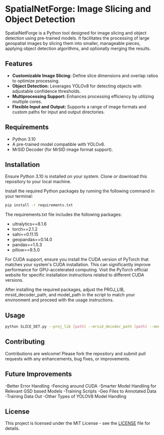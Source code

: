 # SpatialNetForge: Image Slicing and Object Detection

SpatialNetForge is a Python tool designed for image slicing and object detection using pre-trained models. It facilitates the processing of large geospatial images by slicing them into smaller, manageable pieces, applying object detection algorithms, and optionally merging the results.

## Features

- **Customizable Image Slicing:** Define slice dimensions and overlap ratios to optimize processing.
- **Object Detection:** Leverages YOLOv8 for detecting objects with adjustable confidence thresholds.
- **Multiprocessing Support:** Enhances processing efficiency by utilizing multiple cores.
- **Flexible Input and Output:** Supports a range of image formats and custom paths for input and output directories.

## Requirements

- Python 3.10
- A pre-trained model compatible with YOLOv8.
- MrSID Decoder (for MrSID image format support).

## Installation

Ensure Python 3.10 is installed on your system. Clone or download this repository to your local machine.

Install the required Python packages by running the following command in your terminal:

```sh
pip install -r requirements.txt
```
The requirements.txt file includes the following packages:

- ultralytics==8.1.6
- torch==2.1.2
- sahi==0.11.15
- geopandas==0.14.0
- pandas==1.5.3
- pillow==9.5.0

For CUDA support, ensure you install the CUDA version of PyTorch that matches your system's CUDA installation. This can significantly improve performance for GPU-accelerated computing. Visit the PyTorch official website for specific installation instructions related to different CUDA versions.

After installing the required packages, adjust the PROJ_LIB, mrsid_decoder_path, and model_path in the script to match your environment and proceed with the usage instructions.

## Usage

```sh
python SLICE_DET.py --proj_lib [path] --mrsid_decoder_path [path] --model_path [path] --objects [object names] --model_type yolov8 --model_device [device] --model_confidence_threshold [threshold] --slice_height [height] --slice_width [width] --overlap_height_ratio [ratio] --overlap_width_ratio [ratio] --source_image_dir [directory] --out_dir [output directory] --workers [number of workers] --merge [True/False]
```
## Contributing
Contributions are welcome! Please fork the repository and submit pull requests with any enhancements, bug fixes, or improvements.

## Future Improvements
-Better Error Handling
-Fencing around CUDA
-Smarter Model Handling for Relevant GSD based Models
-Training Scripts
-Geo Files to Annotated Data
-Training Data Out
-Other Types of YOLOV8 Model Handling

## License

This project is licensed under the MIT License - see the [LICENSE](LICENSE) file for details.


